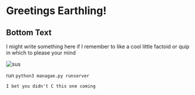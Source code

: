 # Greetings Earthling! 

## Bottom Text

I might write something here if I remember to like a cool little factoid or quip in which to please your mind

<img src="https://images.app.goo.gl/MatxCQCNjnEXPdwz6" alt="sus" >

run `python3 managae.py runserver`

```
I bet you didn't C this one coming
```
